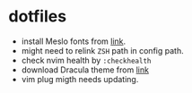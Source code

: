 # dotfiles

- install Meslo fonts from [link](https://github.com/romkatv/powerlevel10k#recommended-meslo-nerd-font-patched-for-powerlevel10k).
- might need to relink `ZSH` path in config path.
- check nvim health by `:checkhealth`
- download Dracula theme from [link](https://iterm2colorschemes.com/) 
- vim plug migth needs updating.
